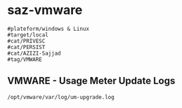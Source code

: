 # saz-vmware
```
#plateform/windows & Linux
#target/local
#cat/PRIVESC
#cat/PERSIST
#cat/AZIZI-Sajjad
#tag/VMWARE
```

## VMWARE - Usage Meter Update Logs
```
/opt/vmware/var/log/um-upgrade.log
```
